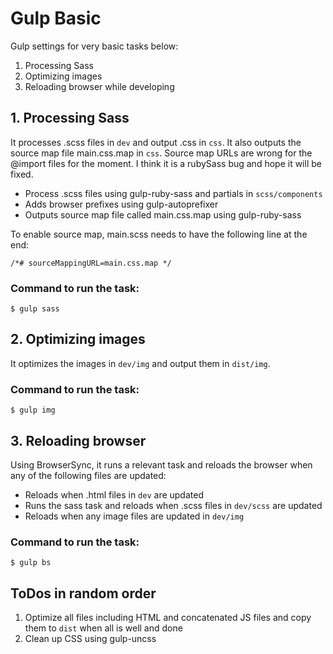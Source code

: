 # Gulp Basic
Gulp settings for very basic tasks below:

1. Processing Sass
2. Optimizing images
3. Reloading browser while developing

## 1. Processing Sass
It processes .scss files in `dev` and output .css in `css`.  It also outputs the source map file main.css.map in `css`.  Source map URLs are wrong for the @import files for the moment.  I think it is a rubySass bug and hope it will be fixed.

- Process .scss files using gulp-ruby-sass and partials in `scss/components`
- Adds browser prefixes using gulp-autoprefixer
- Outputs source map file called main.css.map using gulp-ruby-sass

To enable source map, main.scss needs to have the following line at the end:
```
/*# sourceMappingURL=main.css.map */
```

### Command to run the task:

	$ gulp sass

## 2. Optimizing images
It optimizes the images in `dev/img` and output them in `dist/img`.

### Command to run the task:

	$ gulp img

## 3. Reloading browser
Using BrowserSync, it runs a relevant task and reloads the browser when any of the following files are updated:
- Reloads when .html files in `dev` are updated
- Runs the sass task and reloads when .scss files in `dev/scss` are updated
- Reloads when any image files are updated in `dev/img`

### Command to run the task:

	$ gulp bs

## ToDos in random order
1. Optimize all files including HTML and concatenated JS files  and copy them to `dist` when all is well and done
2. Clean up CSS using gulp-uncss